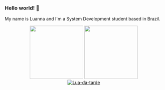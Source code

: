 ### Hello world! 👋
My name is Luanna and I'm a System Development student based in Brazil.  

<div align="center">
  <img height="170em" src="https://github-readme-stats.vercel.app/api?username=Lua-da-tarde&show_icons=true&theme=github_dark&count_private=true">
  <img height="170em" src="https://github-readme-stats.vercel.app/api/top-langs/?username=Lua-da-tarde&layout=compact&langs_count=16&theme=github_dark">
</div>
<div align="center">
  <a href="https://github.com/ryo-ma/github-profile-trophy"><img src="https://github-profile-trophy.vercel.app/?username=Lua-da-tarde&theme=darkhub&title=Stars,Followers,Repositories,Commits,PullRequest" alt="Lua-da-tarde"/></a>
</div>
